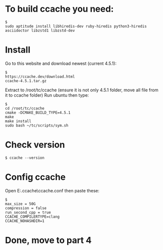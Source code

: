 # To build ccache you need:

	$ 
	sudo aptitude install libhiredis-dev ruby-hiredis python3-hiredis asciidoctor libzstd1 libzstd-dev
      
# Install
  
  Go to this website and download newest (current 4.5.1):
    
    $ 
    https://ccache.dev/download.html
    ccache-4.5.1.tar.gz

  Extract to /root/tc/ccache (ensure it is not only 4.5.1 folder, move all file from it to ccache folder)
  Run ubuntu then type:
  
  	$ 
	cd /root/tc/ccache 
	cmake -DCMAKE_BUILD_TYPE=4.5.1
	make
	make install
	sudo bash ~/tc/scripts/sym.sh


# Check version

	$ ccache --version
	
# Config ccache 


Open E:\.ccache\ccache.conf then paste these:

	$ 
	max_size = 50G
	compression = false
	run_second_cpp = true
	CCACHE_COMPILERTYPE=clang
	CCACHE_NOHASHDIR=1
	



# Done, move to part 4
